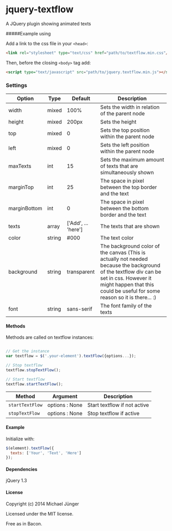 # jquery-textflow

[1]: <https://github.com/kenwheeler/slick>

A JQuery plugin showing animated texts

#####Example using

Add a link to the css file in your `<head>`:
```html
<link rel="stylesheet" type="text/css" href="path/to/textflow.min.css"/>
```

Then, before the closing ```<body>``` tag add:

```html
<script type="text/javascript" src="path/to/jquery.textflow.min.js"></script>
```

### Settings

Option | Type | Default | Description
------ | ---- | ------- | -----------
width | mixed | 100% | Sets the width in relation of the parent node
height | mixed | 200px | Sets the height
top | mixed | 0 | Sets the top position within the parent node
left | mixed | 0 | Sets the left position within the parent node
maxTexts | int | 15 | Sets the maximum amount of texts that are simultaneously shown
marginTop | int | 25 | The space in pixel between the top border and the text
marginBottom | int | 0 | The space in pixel between the bottom border and the text
texts | array | ['Add', ... 'here'] | The texts that are shown
color | string | #000 | The text color
background | string | transparent | The background color of the canvas (This is actually not needed because the background of the textflow div can be set in css. However it might happen that this could be useful for some reason so it is there... :)
font | string | sans-serif | The font family of the texts

#### Methods

Methods are called on textflow instances:

```javascript

// Get the instance
var textflow = $('.your-element').textFlow({options...});

// Stop textflow
textflow.stopTextFlow();

// Start textflow
textflow.startTextFlow();
```


Method | Argument | Description
------ | -------- | -----------
`startTextFlow` | options : None | Start textflow if not active
`stopTextFlow` | options : None | Stop textflow if active


#### Example

Initialize with:

```javascript
$(element).textFlow({
  texts: ['Your', 'Text', 'Here']
});
 ```
 
 
 #### Dependencies

jQuery 1.3

#### License

Copyright (c) 2014 Michael Jünger

Licensed under the MIT license.

Free as in Bacon.
